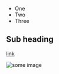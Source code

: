 - One 
- Two
- Three 

## Sub heading

[link](#)

![some image](https://upload.wikimedia.org/wikipedia/commons/thumb/8/8f/Squidward_Tentacles.svg/300px-Squidward_Tentacles.svg.png)
